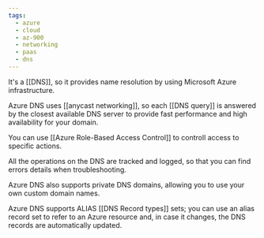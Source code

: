 ```yaml
---
tags:
  - azure
  - cloud
  - az-900
  - networking
  - paas
  - dns
---
```


It's a [[DNS]], so it provides name resolution by using Microsoft Azure infrastructure.

Azure DNS uses [[anycast networking]], so each [[DNS query]] is answered by the closest available DNS server to provide fast performance and high availability for your domain.

You can use [[Azure Role-Based Access Control]] to controll access to specific actions.

All the operations on the DNS are tracked and logged, so that you can find errors details when troubleshooting.

Azure DNS also supports private DNS domains, allowing you to use your own custom domain names.

Azure DNS supports ALIAS [[DNS Record types]] sets; you can use an alias record set to refer to an Azure resource and, in case it changes, the DNS records are automatically updated.
